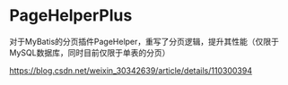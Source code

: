 # PageHelperPlus
对于MyBatis的分页插件PageHelper，重写了分页逻辑，提升其性能（仅限于MySQL数据库，同时目前仅限于单表的分页）

https://blog.csdn.net/weixin_30342639/article/details/110300394
